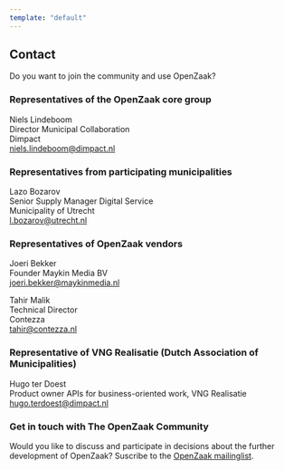 ```yaml
---
template: "default"
---
```


## Contact

Do you want to join the community and use OpenZaak?

### Representatives of the OpenZaak core group

Niels Lindeboom <br/>
Director Municipal Collaboration<br/>
Dimpact<br/>
[niels.lindeboom@dimpact.nl](niels.lindeboom@dimpact.nl)

### Representatives from participating municipalities
Lazo Bozarov<br/>
Senior Supply Manager Digital Service<br/>
Municipality of Utrecht<br/>
[l.bozarov@utrecht.nl](mailto:l.bozarov@utrecht.nl)

### Representatives of OpenZaak vendors
Joeri Bekker<br/>
Founder Maykin Media BV<br/>
[joeri.bekker@maykinmedia.nl](mailto:joeri.bekker@maykinmedia.nl)

Tahir Malik<br/>
Technical Director<br/>
Contezza<br/>
[tahir@contezza.nl](mailto:tahir@contezza.nl)

### Representative of VNG Realisatie (Dutch Association of Municipalities)
Hugo ter Doest<br/>
Product owner APIs for business-oriented work, VNG Realisatie<br/>
[hugo.terdoest@dimpact.nl](mailto:hugo.terdoest@dimpact.nl)

### Get in touch with The OpenZaak Community

Would you like to discuss and participate in decisions about the further development of OpenZaak? Suscribe to the [OpenZaak mailinglist](https://lists.publiccode.net/mailman/postorius/lists/openzaak-discuss.lists.publiccode.net/).
